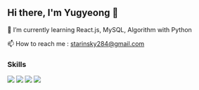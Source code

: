 ## Hi there, I'm Yugyeong 👋

🌱 I’m currently learning React.js, MySQL, Algorithm with Python  

📫 How to reach me : starinsky284@gmail.com  

### Skills  
<img src="https://img.shields.io/badge/React.js-61DAFB?style=flat-square&logo=react&logoColor=white"/> <img src="https://img.shields.io/badge/python-F2E675?style=flat-square&logo=python&logoColor=#3776AB"/> <img src="https://img.shields.io/badge/Vue.js-D7EFC0?style=flat-square&logo=vuedotjs&logoColor=#4FC08D"/> <img src="https://img.shields.io/badge/MySql-DADCD8?style=flat-square&logo=mysql&logoColor=#4479A1"/>




<!--
**suddks/suddks** is a ✨ _special_ ✨ repository because its `README.md` (this file) appears on your GitHub profile.

Here are some ideas to get you started:

- 🔭 I’m currently working on ...
- 🌱 I’m currently learning ...
- 👯 I’m looking to collaborate on ...
- 🤔 I’m looking for help with ...
- 💬 Ask me about ...
- 📫 How to reach me: ...
- 😄 Pronouns: ...
- ⚡ Fun fact: ...
-->
